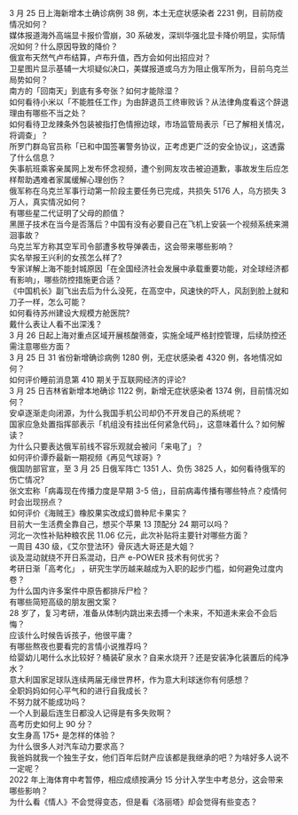 3 月 25 日上海新增本土确诊病例 38 例，本土无症状感染者 2231 例，目前防疫情况如何？  
媒体报道海外高端显卡报价雪崩，30 系破发，深圳华强北显卡降价明显，实际情况如何？什么原因导致的降价？  
俄宣布天然气卢布结算，卢布升值，西方会如何出招应对？  
卫星图片显示基辅一大坝疑似决口，美媒报道或乌方为阻止俄军所为，目前乌克兰局势如何？  
南方的「回南天」到底有多夸张？如何才能除湿？  
如何看待小米以「不能胜任工作」为由辞退员工终审败诉？从法律角度看这个辞退理由有哪些不当之处？  
如何看待卫龙辣条外包装被指打色情擦边球，市场监管局表示「已了解相关情况，将调查」？  
所罗门群岛官员称「已和中国签署警务协议，正考虑更广泛的安全协议」，这透露了什么信息？  
失事航班乘客亲属网上发布怀念视频，遭个别网友攻击被迫道歉，事故发生后应怎样帮助遇难者家属缓解心理创伤？  
俄军称在乌克兰军事行动第一阶段主要任务已完成，共损失 5176 人，乌方损失 3 万人，真实情况如何？  
有哪些星二代证明了父母的颜值？  
黑匣子技术在当今是否落后？中国有没有必要自己在飞机上安装一个视频系统来溯洄事故？  
乌克兰军方称其空军司令部遭多枚导弹袭击，这会带来哪些影响？  
实名举报王兴利的女孩怎么样了?  
专家详解上海不能封城原因「在全国经济社会发展中承载重要功能，对全球经济都有影响」，哪些防控措施更合适？  
《中国机长》副飞出去后为什么没死，在高空中，风速快的吓人，风刮到脸上就和刀子一样，怎么可能？  
如何看待苏州建设大规模方舱医院?  
戴什么表让人看不出深浅？  
3 月 26 日起上海对重点区域开展核酸筛查，实施全域严格封控管理，后续防控还需注意哪些方面？  
3 月 25 日 31 省份新增确诊病例 1280 例，无症状感染者 4320 例，各地情况如何？  
如何评价睡前消息第 410 期关于互联网经济的评论?  
3 月 25 日吉林省新增本地确诊 1122 例，新增无症状感染者 1374 例，目前情况如何？  
安卓逐渐走向闭源，为什么我国手机公司却仍不开发自己的系统呢？  
国家应急处置指挥部表示「机组没有挂出任何紧急代码」，这意味着什么？如何解读？  
为什么只要表达俄军前线不容乐观就会被问「来电了」？  
如何评价谭乔最新一期视频《再见气球哥》?  
俄国防部官宣，至 3 月 25 日俄军阵亡 1351 人、负伤 3825 人，如何看待俄军的伤亡情况?  
张文宏称「病毒现在传播力度是早期 3-5 倍」，目前病毒传播有哪些特点？疫情何时会出现拐点？  
如何评价《海贼王》橡胶果实改成幻兽种尼卡果实？  
目前大一生活费全靠自己，想买个苹果 13 顶配分 24 期可以吗？  
河北一次性补贴种粮农民 11.06 亿元，此次补贴将主要针对哪些方面？  
一周目 430 级，《艾尔登法环》骨灰选大哥还是大姐？  
谈及混动就绕不开日系混动，日产 e-POWER 技术有何优劣？  
考研日渐「高考化」 ，研究生学历越来越成为入职的起步门槛，如何避免过度内卷？  
为什么国内许多案件中原告都排斥尸检？  
有哪些简短高级的朋友圈文案？  
28 岁了，复习考研，准备从体制内跳出来去搏一个未来，不知道未来会不会后悔？  
应该什么时候告诉孩子，他很平庸？  
有哪些熬夜也要看完的言情小说推荐吗？  
给婴幼儿喝什么水比较好？桶装矿泉水？自来水烧开？还是安装净化装置后的纯净水？  
意大利国家足球队连续两届无缘世界杯，作为意大利球迷你有何感想？  
全职妈妈如何心平气和的进行自我成长？  
不努力就不能成功吗？  
一个人到最后连生日都没人记得是有多失败啊？  
高考历史如何上 90 分？  
女生身高 175+ 是怎样的体验？  
为什么很多人对汽车动力要求高？  
我爸妈就我一个独生子女，他们百年后财产应该都是我继承的吧？为啥好多人说不一定呢？  
2022 年上海体育中考暂停，相应成绩按满分 15 分计入学生中考总分，这会带来哪些影响？  
为什么看《情人》不会觉得变态，但是看《洛丽塔》却会觉得有些变态？  
